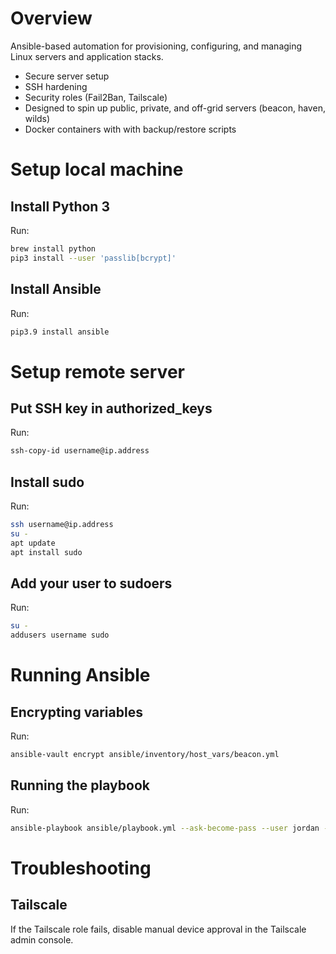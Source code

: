 # Overview

Ansible-based automation for provisioning, configuring, and managing Linux servers and application stacks.

- Secure server setup
- SSH hardening
- Security roles (Fail2Ban, Tailscale)
- Designed to spin up public, private, and off-grid servers (beacon, haven, wilds)
- Docker containers with with backup/restore scripts

# Setup local machine

## Install Python 3

Run:

```bash
brew install python
pip3 install --user 'passlib[bcrypt]'
```

## Install Ansible
Run:

```bash
pip3.9 install ansible
```

# Setup remote server

## Put SSH key in authorized_keys

Run:

```bash
ssh-copy-id username@ip.address
```

## Install sudo

Run:

```bash
ssh username@ip.address
su -
apt update
apt install sudo
```

## Add your user to sudoers

Run:

```bash
su -
addusers username sudo
```

# Running Ansible

## Encrypting variables

Run:

```bash
ansible-vault encrypt ansible/inventory/host_vars/beacon.yml
```

## Running the playbook

Run:

```bash
ansible-playbook ansible/playbook.yml --ask-become-pass --user jordan --inventory ansible/inventory/hosts.yml
```

# Troubleshooting

## Tailscale

If the Tailscale role fails, disable manual device approval in the Tailscale admin console.